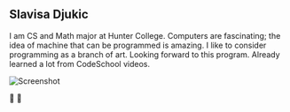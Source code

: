 ## Slavisa Djukic
I am CS and Math major at Hunter College. Computers are fascinating; 
the idea of machine that can be programmed is amazing. I like to consider programming 
as a branch of art. Looking forward to this program. Already learned a lot from CodeSchool videos.

![Screenshot](https://cloud.githubusercontent.com/assets/4087996/4184971/54cfdeb6-3751-11e4-9369-9bf116cdb50e.jpg)


:bow: :bow:

